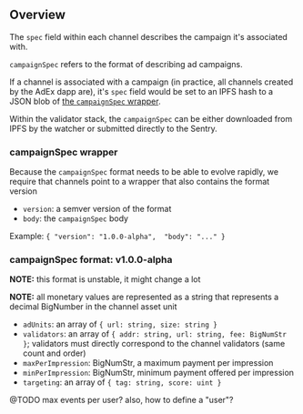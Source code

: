 ## Overview

The `spec` field within each channel describes the campaign it's associated with.

`campaignSpec` refers to the format of describing ad campaigns.

If a channel is associated with a campaign (in practice, all channels created by the AdEx dapp are), it's `spec` field would be set to an IPFS hash to a JSON blob of [the `campaignSpec` wrapper](#campaignSpec-wrapper).

Within the validator stack, the `campaignSpec` can be either downloaded from IPFS by the watcher or submitted directly to the Sentry.

### campaignSpec wrapper

Because the `campaignSpec` format needs to be able to evolve rapidly, we require that channels point to a wrapper that also contains the format version

* `version`: a semver version of the format
* `body`: the `campaignSpec` body

Example: `{ "version": "1.0.0-alpha",  "body": "..." }`

### campaignSpec format: v1.0.0-alpha

**NOTE:** this format is unstable, it might change a lot

**NOTE:** all monetary values are represented as a string that represents a decimal BigNumber in the channel asset unit

* `adUnits`: an array of `{ url: string, size: string }`
* `validators`: an array of `{ addr: string, url: string, fee: BigNumStr }`; validators must directly correspond to the channel validators (same count and order)
* `maxPerImpression`: BigNumStr, a maximum payment per impression
* `minPerImpression`: BigNumStr, minimum payment offered per impression
* `targeting`: an array of `{ tag: string, score: uint }`

@TODO max events per user? also, how to define a "user"?
